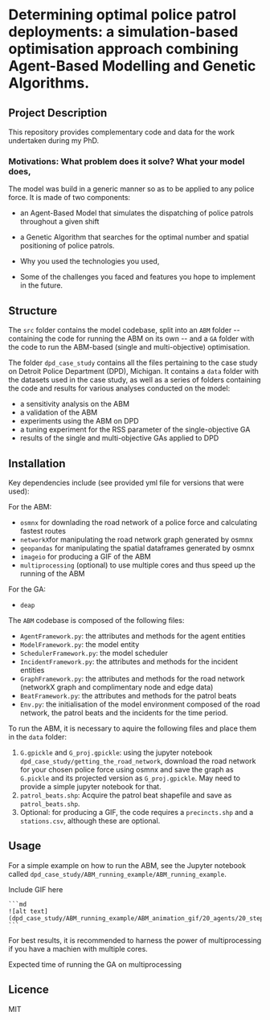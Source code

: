 # Determining optimal police patrol deployments: a simulation-based optimisation approach combining Agent-Based Modelling and Genetic Algorithms.


## Project Description

This repository provides complementary code and data for the work undertaken during my PhD.

### Motivations: What problem does it solve? What your model does,

The model was build in a generic manner so as to be applied to any police force. It is made of two components:
- an Agent-Based Model that simulates the dispatching of police patrols throughout a given shift
- a Genetic Algorithm that searches for the optimal number and spatial positioning of police patrols.

- Why you used the technologies you used,

- Some of the challenges you faced and features you hope to implement in the future.

## Structure

The `src` folder contains the model codebase, split into an `ABM` folder -- containing the code for running the ABM on its own -- and a `GA` folder with the code to run the ABM-based (single and multi-objective) optimisation.


The folder `dpd_case_study` contains all the files pertaining to the case study on Detroit Police Department (DPD), Michigan. It contains a `data` folder with the datasets used in the case study, as well as a series of folders containing the code and results for various analyses conducted on the model:
- a sensitivity analysis on the ABM
- a validation of the ABM
- experiments using the ABM on DPD
- a tuning experiment for the RSS parameter of the single-objective GA
- results of the single and multi-objective GAs applied to DPD




## Installation

Key dependencies include (see provided yml file for versions that were used):

For the ABM:
- `osmnx` for downlading the road network of a police force and calculating fastest routes
- `networkX`for manipulating the road network graph generated by osmnx
- `geopandas` for manipulating the spatial dataframes generated by osmnx
- `imageio` for producing a GIF of the ABM
- `multiprocessing` (optional) to use multiple cores and thus speed up the running of the ABM

For the GA:
- `deap`


The `ABM` codebase is composed of the following files:
- `AgentFramework.py`: the attributes and methods for the agent entities
- `ModelFramework.py`: the model entity
- `SchedulerFramework.py`: the model scheduler 
- `IncidentFramework.py`: the attributes and methods for the incident entities
- `GraphFramework.py`: the attributes and methods for the road network (networkX graph and complimentary node and edge data)
- `BeatFramework.py`: the attributes and methods for the patrol beats
- `Env.py`: the initialisation of the model environment composed of the road network, the patrol beats and the incidents for the time period.

To run the ABM, it is necessary to aquire the following files and place them in the `data` folder: 

1. `G.gpickle` and `G_proj.gpickle`: using the jupyter notebook `dpd_case_study/getting_the_road_network`, download the road network for your chosen police force using osmnx and save the graph as `G.pickle` and its projected version as `G_proj.gpickle`. May need to provide a simple jupyter notebook for that.
2. `patrol_beats.shp`: Acquire the patrol beat shapefile and save as `patrol_beats.shp`.
3. Optional: for producing a GIF, the code requires a `precincts.shp` and a `stations.csv`, although these are optional.


## Usage

For a simple example on how to run the ABM, see the Jupyter notebook called `dpd_case_study/ABM_running_example/ABM_running_example`.

Include GIF here


    ```md
    ![alt text](dpd_case_study/ABM_running_example/ABM_animation_gif/20_agents/20_steps.gif)
    ```

For best results, it is recommended to harness the power of multiprocessing if you have a machien with multiple cores.


Expected time of running the GA on multiprocessing 

## Licence

MIT

